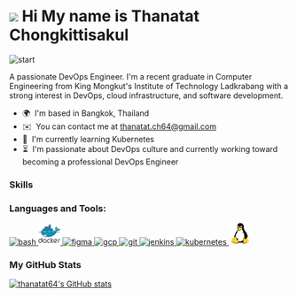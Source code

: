 
<!--
**thanatat64/thanatat64** is a ✨ _special_ ✨ repository because its `README.md` (this file) appears on your GitHub profile.

Here are some ideas to get you started:

- 🔭 I’m currently working on ...
- 🌱 I’m currently learning ...
- 👯 I’m looking to collaborate on ...
- 🤔 I’m looking for help with ...
- 💬 Ask me about ...
- 📫 How to reach me: ...
- 😄 Pronouns: ...
- ⚡ Fun fact: ...
-->



![](https://user-images.githubusercontent.com/18350557/176309783-0785949b-9127-417c-8b55-ab5a4333674e.gif) Hi My name is Thanatat Chongkittisakul
================================================================================================================================================
![start](https://github.com/thanatat64/thanatat64/assets/88770587/a5b86364-d146-4768-a94c-e378838d18f1)  


A passionate DevOps Engineer. I'm a recent graduate in Computer Engineering from King Mongkut's Institute of Technology Ladkrabang with a strong interest in DevOps, cloud infrastructure, and software development.
* 🌍  I'm based in Bangkok, Thailand  
* ✉️  You can contact me at [thanatat.ch64@gmail.com](mailto:thanatat.ch64@gmail.com)  
* 🧠  I'm currently learning Kubernetes  
* ⏳  I'm passionate about DevOps culture and currently working toward becoming a professional DevOps Engineer  
  
### Skills

<p align="left">
<h3 align="left">Languages and Tools:</h3>
<p align="left"> <a href="https://www.gnu.org/software/bash/" target="_blank" rel="noreferrer"> <img src="https://www.vectorlogo.zone/logos/gnu_bash/gnu_bash-icon.svg" alt="bash" width="40" height="40"/> </a> <a href="https://www.docker.com/" target="_blank" rel="noreferrer"> <img src="https://raw.githubusercontent.com/devicons/devicon/master/icons/docker/docker-original-wordmark.svg" alt="docker" width="40" height="40"/> </a> <a href="https://www.figma.com/" target="_blank" rel="noreferrer"> <img src="https://www.vectorlogo.zone/logos/figma/figma-icon.svg" alt="figma" width="40" height="40"/> </a> <a href="https://cloud.google.com" target="_blank" rel="noreferrer"> <img src="https://www.vectorlogo.zone/logos/google_cloud/google_cloud-icon.svg" alt="gcp" width="40" height="40"/> </a> <a href="https://git-scm.com/" target="_blank" rel="noreferrer"> <img src="https://www.vectorlogo.zone/logos/git-scm/git-scm-icon.svg" alt="git" width="40" height="40"/> </a> <a href="https://www.jenkins.io" target="_blank" rel="noreferrer"> <img src="https://www.vectorlogo.zone/logos/jenkins/jenkins-icon.svg" alt="jenkins" width="40" height="40"/> </a> <a href="https://kubernetes.io" target="_blank" rel="noreferrer"> <img src="https://www.vectorlogo.zone/logos/kubernetes/kubernetes-icon.svg" alt="kubernetes" width="40" height="40"/> </a> <a href="https://www.linux.org/" target="_blank" rel="noreferrer"> <img src="https://raw.githubusercontent.com/devicons/devicon/master/icons/linux/linux-original.svg" alt="linux" width="40" height="40"/> </a> </p>
</p>

### My GitHub Stats
<p align="left">
<a href="http://www.github.com/thanatat64"><img src="https://github-readme-stats.vercel.app/api?username=thanatat64&show_icons=true&hide=&count_private=true&title_color=f97316&text_color=444e59&icon_color=ef4444&bg_color=22272e&hide_border=true&show_icons=true" alt="thanatat64's GitHub stats" /></a>
</p>
